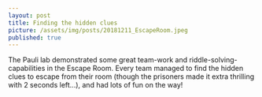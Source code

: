```yaml
---
layout: post
title: Finding the hidden clues 
picture: /assets/img/posts/20181211_EscapeRoom.jpeg
published: true
---
```

The Pauli lab demonstrated some great team-work and riddle-solving-capabilities in the Escape Room. Every team managed to find the hidden clues to escape from their room (though the prisoners made it extra thrilling with 2 seconds left...), and had lots of fun on the way!

